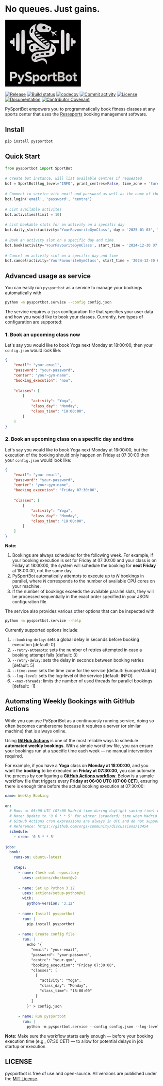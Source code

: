 # No queues. Just gains.

<img src=https://github.com/jbeirer/resasports-bot/raw/main/docs/logo.png alt="Logo" width="250">


[![Release](https://img.shields.io/github/v/release/jbeirer/resasports-bot)](https://github.com/jbeirer/resasports-bot/releases)
[![Build status](https://img.shields.io/github/actions/workflow/status/jbeirer/resasports-bot/main.yml?branch=main)](https://github.com/jbeirer/resasports-bot/actions/workflows/main.yml?query=branch%3Amain)
[![codecov](https://codecov.io/gh/jbeirer/resasports-bot/graph/badge.svg?token=ZCJV384TXF)](https://codecov.io/gh/jbeirer/resasports-bot)
[![Commit activity](https://img.shields.io/github/commit-activity/m/jbeirer/resasports-bot)](https://github.com/jbeirer/resasports-bot/commits/main/)
[![License](https://img.shields.io/github/license/jbeirer/resasports-bot)](https://github.com/jbeirer/resasports-bot/blob/main/LICENSE)
[![Documentation](https://img.shields.io/badge/api-docs-blue)](https://jbeirer.github.io/resasports-bot/)
[![Contributor Covenant](https://img.shields.io/badge/Contributor%20Covenant-2.1-4baaaa.svg)](https://github.com/jbeirer/resasports-bot/blob/main/CODE_OF_CONDUCT.md)

PySportBot empowers you to programmatically book fitness classes at any sports center that uses the [Resasports](https://social.resasports.com/en/) booking management software.

## Install
```bash
pip install pysportbot
```

## Quick Start

```python
from pysportbot import SportBot

# Create bot instance, will list available centres if requested
bot = SportBot(log_level='INFO', print_centres=False, time_zone = 'Europe/Madrid')

# Connect to service with email and password as well as the name of the centre
bot.login('email', 'password', 'centre')

# List available activites
bot.activities(limit = 10)

# List bookable slots for an activity on a specific day
bot.daily_slots(activity='YourFavouriteGymClass', day = '2025-01-03', limit = 10)

# Book an activity slot on a specific day and time
bot.book(activity='YourFavouriteGymClass', start_time = '2024-12-30 07:00:00')

# Cancel an activity slot on a specific day and time
bot.cancel(activity='YourFavouriteGymClass', start_time = '2024-12-30 07:00:00')
```

## Advanced usage as service

You can easily run `pysportbot` as a service to manage your bookings automatically with
```bash
python -m pysportbot.service --config config.json
```
The service requires a `json` configuration file that specifies your user data and how you would like to book your classes. Currently, two types of configuration are supported:

### 1. Book an upcoming class now

Let's say you would like to book Yoga next Monday at 18:00:00, then your `config.json` would look like:

```json
{
    "email": "your-email",
    "password": "your-password",
    "center": "your-gym-name",
    "booking_execution": "now",

    "classes": [
        {
            "activity": "Yoga",
            "class_day": "Monday",
            "class_time": "18:00:00",
        }
    ]
}
```
### 2. Book an upcoming class on a specific day and time

Let's say you would like to book Yoga next Monday at 18:00:00, but the execution of the booking should only happen on Friday at 07:30:00 then your `config.json` would look like:

```json
{
    "email": "your-email",
    "password": "your-password",
    "center": "your-gym-name",
    "booking_execution": "Friday 07:30:00",

    "classes": [
        {
            "activity": "Yoga",
            "class_day": "Monday",
            "class_time": "18:00:00",
        }
    ]
}
```

**Note:**
1. Bookings are always scheduled for the following week. For example, if your booking execution is set for Friday at 07:30:00 and your class is on Friday at 18:00:00, the system will schedule the booking for **next Friday** at 18:00:00, not the same day.
2. PySportBot automatically attempts to execute up to *N* bookings in parallel, where *N* corresponds to the number of available CPU cores on your machine.
3. If the number of bookings exceeds the available parallel slots, they will be processed sequentially in the exact order specified in your JSON configuration file.


The service also provides various other options that can be inspected with

```bash
python -m pysportbot.service --help
```
Currently supported options include:

1. `--booking-delay`: sets a global delay in seconds before booking execution [default: 0]
2. `--retry-attempts`: sets the number of retries attempted in case a booking attempt fails [default: 3]
3. `--retry-delay`: sets the delay in seconds between booking retries [default: 5]
4. `--time-zone`: sets the time zone for the service [default: Europe/Madrid]
5. `--log-level`: sets the log-level of the service [default: INFO]
6. `--max-threads`: limits the number of used threads for parallel bookings [default: -1]

## Automating Weekly Bookings with GitHub Actions

While you can use PySportBot as a continuously running service, doing so often becomes cumbersome because it requires a server (or similar machine) that is always online.

Using **[GitHub Actions](https://docs.github.com/en/actions)** is one of the most reliable ways to schedule **automated weekly bookings**. With a simple workflow file, you can ensure your bookings run at a specific time each week — no manual intervention required.

For example, if you have a **Yoga** class on **Monday at 18:00:00**, and you want the **booking** to be executed on **Friday at 07:30:00**, you can automate the process by configuring a **[GitHub Actions workflow](https://docs.github.com/en/actions/writing-workflows)**. Below is a sample workflow file that triggers every **Friday at 06:00 UTC (07:00 CET)**, ensuring there is enough time before the actual booking execution at 07:30:00:

```yml
name: Weekly Booking

on:
  # Runs at 05:00 UTC (07:00 Madrid time during daylight saving time) on Fridays
  # Note: Update to '0 6 * * 5' for winter (standard) time when Madrid shifts to UTC+1
  # GitHub Actions cron expressions are always in UTC and do not support time zones
  # Reference: https://github.com/orgs/community/discussions/13454
  schedule:
    - cron: '0 5 * * 5'

jobs:
  book:
    runs-on: ubuntu-latest

    steps:
      - name: Check out repository
        uses: actions/checkout@v2

      - name: Set up Python 3.12
        uses: actions/setup-python@v2
        with:
          python-version: '3.12'

      - name: Install pysportbot
        run: |
          pip install pysportbot

      - name: Create config file
        run: |
          echo '{
            "email": "your-email",
            "password": "your-password",
            "centre": "your-gym",
            "booking_execution": "Friday 07:30:00",
            "classes": [
              {
                "activity": "Yoga",
                "class_day": "Monday",
                "class_time": "18:00:00"
              }
            ]
          }' > config.json

      - name: Run pysportbot
        run: |
          python -m pysportbot.service --config config.json --log-level INFO --booking-delay 1 --retry-attempts 3 --retry-delay 5
```
**Note:** Make sure the workflow starts early enough — before your booking execution time (e.g., 07:30 CET) — to allow for potential delays in job startup or execution.


## LICENSE

pysportbot is free of use and open-source. All versions are
published under the [MIT License](https://github.com/jbeirer/resasports-bot/blob/main/LICENSE).

